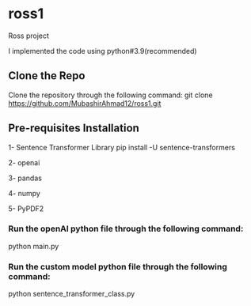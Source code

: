 # ross1
Ross project

I implemented the code using python#3.9(recommended)

## Clone the Repo
Clone the repository through the following command:
git clone https://github.com/MubashirAhmad12/ross1.git


## Pre-requisites Installation
1- Sentence Transformer Library
pip install -U sentence-transformers

2- openai

3- pandas

4- numpy

5- PyPDF2


### Run the openAI python file through the following command:
python main.py

### Run the custom model python file through the following command:
python sentence_transformer_class.py

